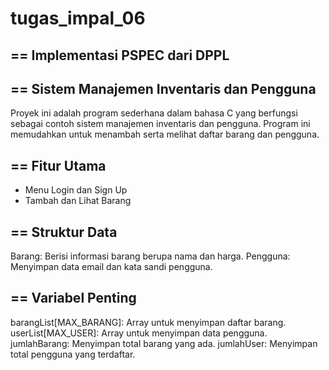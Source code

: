 # tugas_impal_06
==
 Implementasi PSPEC dari DPPL
--
== Sistem Manajemen Inventaris dan Pengguna 
--
Proyek ini adalah program sederhana dalam bahasa C yang berfungsi sebagai contoh sistem manajemen inventaris dan pengguna. Program ini memudahkan untuk menambah serta melihat daftar barang dan pengguna.

==
Fitur Utama
--
- Menu Login dan Sign Up
- Tambah dan Lihat Barang

==
Struktur Data
--
Barang: Berisi informasi barang berupa nama dan harga.
Pengguna: Menyimpan data email dan kata sandi pengguna.

==
Variabel Penting
--
barangList[MAX_BARANG]: Array untuk menyimpan daftar barang.
userList[MAX_USER]: Array untuk menyimpan data pengguna.
jumlahBarang: Menyimpan total barang yang ada.
jumlahUser: Menyimpan total pengguna yang terdaftar.
